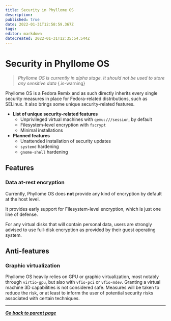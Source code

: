 ```yaml
---
title: Security in Phyllome OS
description: 
published: true
date: 2022-01-31T12:58:59.367Z
tags: 
editor: markdown
dateCreated: 2022-01-31T12:35:54.544Z
---
```


# Security in Phyllome OS

> *Phyllome OS is currently in alpha stage. It should not be used to store any sensitive data*
{.is-warning}

Phyllome OS is a Fedora Remix and as such directly inherits every single security measures in place for Fedora-related distributions, such as SELinux. It also brings some unique security-related features.

* **List of unique security-related features**
	* Unprivileged virtual machines with `qemu:///session`, by default
	* Filesystem-level encryption with `fscrypt`
  * Minimal installations
* **Planned features**
	* Unattended installation of security updates
  * `systemd` hardening
  * `gnome-shell` hardening

## Features

### Data at-rest encryption

Currently, Phyllome OS does **not** provide any kind of encryption by default at the host level. 

It provides early support for Filesystem-level encryption, which is just one line of defense. 

For any virtual disks that will contain personal data, users are strongly advised to use full-disk encryption as provided by their guest operating system.

## Anti-features

### Graphic virtualization

Phyllome OS heavily relies on GPU or graphic virtualization, most notably through `virtio-gpu`, but also with `vfio-pci` or `vfio-mdev`. Granting a virtual machine 3D capabilities is not considered safe. Measures will be taken to reduce the risk, or at least to inform the user of potential security risks associated with certain techniques. 

---

*[**Go back to parent page**](/phyllomeos)*